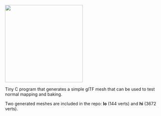 <img src="https://github.com/prideout/normal-map-test/blob/master/screengrab.png" width="256">

Tiny C program that generates a simple glTF mesh that can be used to test normal mapping and baking.

Two generated meshes are included in the repo: **lo** (144 verts) and **hi** (3672 verts).
